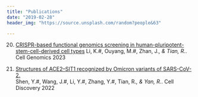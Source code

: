 ```yaml
---
title: "Publications"
date: "2019-02-28"
header_img: "https://source.unsplash.com/random?people&63"

---
```



20. [CRISPR-based functional genomics screening in human-pluripotent-stem-cell-derived cell types]("/")
 Li, K.#, Ouyang, M.#, Zhan, J.*, & Tian, R.*. Cell Genomics    2023


21.  [Structures of ACE2–SIT1 recognized by Omicron variants of SARS-CoV-2.](/) </br>Shen, Y.#, Wang, J.#, Li, Y.#, Zhang, Y.#, Tian, R.*, & Yan, R.*. Cell Discovery    2022